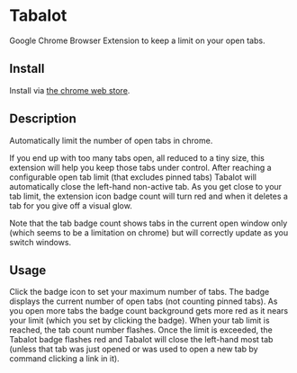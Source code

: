# Tabalot

Google Chrome Browser Extension to keep a limit on your open tabs.

## Install

Install via [the chrome web store](https://chrome.google.com/webstore/detail/tabalot/oakcapkgmnkhiglcimjcbobnloldlcgf?hl=en&gl=US).

## Description

Automatically limit the number of open tabs in chrome.

If you end up with too many tabs open, all reduced to a tiny size, this extension will help you keep those tabs under control. After reaching a configurable open tab limit (that excludes pinned tabs) Tabalot will automatically close the left-hand non-active tab. As you get close to your tab limit, the extension icon badge count will turn red and when it deletes a tab for you give off a visual glow.

Note that the tab badge count shows tabs in the current open window only (which seems to be a limitation on chrome) but will correctly update as you switch windows.

## Usage

Click the badge icon to set your maximum number of tabs. The badge displays the
current number of open tabs (not counting pinned tabs). As you open more tabs
the badge count background gets more red as it nears your limit (which you set
by clicking the badge). When your tab limit is reached, the tab count number flashes.
Once the limit is exceeded, the Tabalot badge flashes red and Tabalot will
close the left-hand most tab (unless that tab was just opened or was used to
open a new tab by command clicking a link in it).
